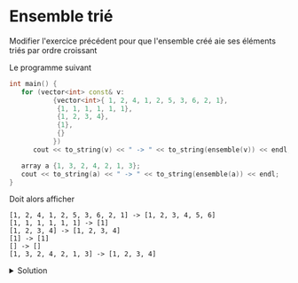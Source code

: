 # Ensemble trié

Modifier l'exercice précédent pour que l'ensemble créé aie ses éléments triés par ordre croissant

Le programme suivant 

~~~cpp
int main() {
   for (vector<int> const& v:
           {vector<int>{ 1, 2, 4, 1, 2, 5, 3, 6, 2, 1},
            {1, 1, 1, 1, 1, 1},
            {1, 2, 3, 4},
            {1},
            {}
           })
      cout << to_string(v) << " -> " << to_string(ensemble(v)) << endl;

   array a {1, 3, 2, 4, 2, 1, 3};
   cout << to_string(a) << " -> " << to_string(ensemble(a)) << endl;
}
~~~

Doit alors afficher 

~~~
[1, 2, 4, 1, 2, 5, 3, 6, 2, 1] -> [1, 2, 3, 4, 5, 6]
[1, 1, 1, 1, 1, 1] -> [1]
[1, 2, 3, 4] -> [1, 2, 3, 4]
[1] -> [1]
[] -> []
[1, 3, 2, 4, 2, 1, 3] -> [1, 2, 3, 4]
~~~


<details>
<summary>Solution</summary>

~~~cpp
bool inclut(span<const int> s, int val) {
   for (int e : s)
      if (e == val) return true;
   return false;
}

void inserer_dernier_element(span<int> s) {
   if(s.empty()) return;
   
   int e = s.back();
   size_t i = s.size()-1;
   while(i > 0 and e < s[i-1]) {
      s[i] = s[i-1];
      --i;
   }
   s[i] = e;
}

vector<int> ensemble(span<const int> s) {
   vector<int> v;
   for (int e : s) {
      if (not inclut(v,e)) {
         v.push_back(e);
         inserer_dernier_element(v);
      }
   }
   return v;
}
~~~
</details>

